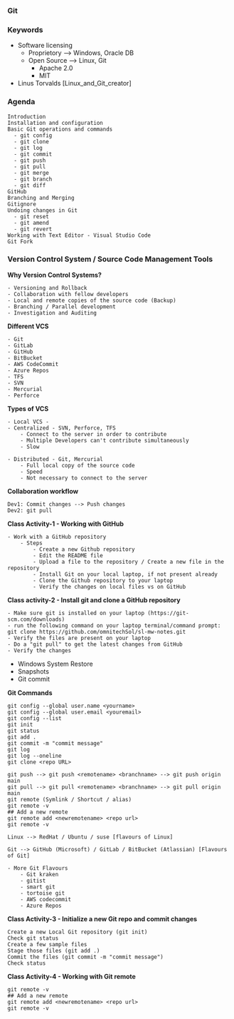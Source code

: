### Git

### Keywords
- Software licensing
    - Proprietory --> Windows, Oracle DB
    - Open Source --> Linux, Git
        - Apache 2.0
        - MIT
- Linus Torvalds [Linux_and_Git_creator]

### Agenda

```
Introduction
Installation and configuration
Basic Git operations and commands
  - git config
  - git clone
  - git log
  - git commit
  - git push
  - git pull
  - git merge
  - git branch
  - git diff
GitHub
Branching and Merging
Gitignore
Undoing changes in Git
  - git reset
  - git amend
  - git revert
Working with Text Editor - Visual Studio Code
Git Fork

````

### Version Control System / Source Code Management Tools

**Why Version Control Systems?**
````
- Versioning and Rollback
- Collaboration with fellow developers
- Local and remote copies of the source code (Backup)
- Branching / Parallel development
- Investigation and Auditing
````

**Different VCS**

````
- Git
- GitLab
- GitHub
- BitBucket
- AWS CodeCommit
- Azure Repos
- TFS
- SVN
- Mercurial
- Perforce
````

**Types of VCS**
````
- Local VCS - 
- Centralized - SVN, Perforce, TFS
    - Connect to the server in order to contribute
    - Multiple Developers can't contribute simultaneously
    - Slow

- Distributed - Git, Mercurial
    - Full local copy of the source code
    - Speed
    - Not necessary to connect to the server
````


**Collaboration workflow**
````
Dev1: Commit changes --> Push changes
Dev2: git pull

````

**Class Activity-1 - Working with GitHub**
````
- Work with a GitHub repository
    - Steps
        - Create a new Github repository
        - Edit the README file
        - Upload a file to the repository / Create a new file in the repository
        - Install Git on your local laptop, if not present already
        - Clone the Github repository to your laptop
        - Verify the changes on local files vs on GitHub
````

**Class activity-2 - Install git and clone a GitHub repository**
````
- Make sure git is installed on your laptop (https://git-scm.com/downloads)
- run the following command on your laptop terminal/command prompt: 
git clone https://github.com/omnitechSol/sl-mw-notes.git
- Verify the files are present on your laptop
- Do a "git pull" to get the latest changes from GitHub
- Verify the changes

````

- Windows System Restore 
- Snapshots
- Git commit

**Git Commands**
````
git config --global user.name <yourname>
git config --global user.email <youremail>
git config --list
git init
git status
git add .
git commit -m "commit message"
git log
git log --oneline
git clone <repo URL>

git push --> git push <remotename> <branchname> --> git push origin main
git pull --> git pull <remotename> <branchname> --> git pull origin main
git remote (Symlink / Shortcut / alias)
git remote -v
## Add a new remote
git remote add <newremotename> <repo url>
git remote -v
````

````
Linux --> RedHat / Ubuntu / suse [flavours of Linux]

Git --> GitHub (Microsoft) / GitLab / BitBucket (Atlassian) [Flavours of Git]

- More Git Flavours
    - Git kraken
    - gitist
    - smart git
    - tortoise git
    - AWS codecommit
    - Azure Repos
````

**Class Activity-3 - Initialize a new Git repo and commit changes**
````
Create a new Local Git repository (git init)
Check git status
Create a few sample files
Stage those files (git add .)
Commit the files (git commit -m "commit message")
Check status
````

**Class Activity-4 - Working with Git remote**
````
git remote -v
## Add a new remote
git remote add <newremotename> <repo url>
git remote -v
````




